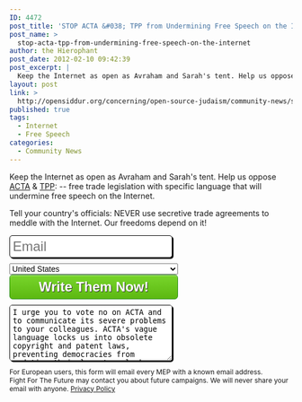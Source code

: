```yaml
---
ID: 4472
post_title: 'STOP ACTA &#038; TPP from Undermining Free Speech on the Internet'
post_name: >
  stop-acta-tpp-from-undermining-free-speech-on-the-internet
author: the Hierophant
post_date: 2012-02-10 09:42:39
post_excerpt: |
  Keep the Internet as open as Avraham and Sarah's tent. Help us oppose <a href="http://www.stopacta.info/about">ACTA</a> & <a href="http://en.wikipedia.org/wiki/Trans-Pacific_Strategic_Economic_Partnership">TPP</a>:</strong> -- free trade legislation with specific language that will undermine free speech on the Internet.
layout: post
link: >
  http://opensiddur.org/concerning/open-source-judaism/community-news/stop-acta-tpp-from-undermining-free-speech-on-the-internet/
published: true
tags:
  - Internet
  - Free Speech
categories:
  - Community News
---
```

Keep the Internet as open as Avraham and Sarah's tent. Help us oppose <a href="http://www.stopacta.info">ACTA</a> & <a href="http://en.wikipedia.org/wiki/Trans-Pacific_Strategic_Economic_Partnership">TPP</a>:</strong> -- free trade legislation with specific language that will undermine free speech on the Internet.

<form action='http://act.fightforthefuture.org/page/s/acta-letters' method='post' id='write-letter'>				<style>				select {width: 300px; font-size: 14px;}				button {				-moz-box-shadow:inset 0px 1px 0px 0px #caefab;				-webkit-box-shadow:inset 0px 1px 0px 0px #caefab;				box-shadow:inset 0px 1px 0px 0px #caefab;				background:-webkit-gradient( linear, left top, left bottom, color-stop(0.05, #77d42a), color-stop(1, #5cb811) );				background:-moz-linear-gradient( center top, #77d42a 5%, #5cb811 100% );				filter:progid:DXImageTransform.Microsoft.gradient(startColorstr='#77d42a', endColorstr='#5cb811');				background-color:#77d42a;				-moz-border-radius:6px;				-webkit-border-radius:6px;				border-radius:6px;				border:1px solid #268a16;				display:inline-block;				color:#ffffff;				font-family:arial;				font-size:24px;				font-weight:bold;				padding:7px 5px 7px 5px;				text-decoration:none;				text-shadow:1px 1px 0px #333;				display: block;				clear: both;				margin-bottom: 10px;				width: 300px;				cursor: pointer;				}				button:hover {				background:-webkit-gradient( linear, left top, left bottom, color-stop(0.05, #5cb811), color-stop(1, #77d42a) );				background:-moz-linear-gradient( center top, #5cb811 5%, #77d42a 100% );				filter:progid:DXImageTransform.Microsoft.gradient(startColorstr='#5cb811', endColorstr='#77d42a');				background-color:#5cb811;				}				button:active {				position:relative;				top:1px;				}				input {				width: 290px;				padding: 5px;				border: 1px solid #000;				font-size: 24px;				border-radius: 5px;				-webkit-border-radius: 5px;				-moz-border-radius: 5px;				height: 40px;				box-shadow: #000 2px 2px;				display: block;				margin: 0 10px 10px 0;				}				textarea {				display: block;				background: white; border: 1px solid #666;				padding: 5px;				border: 1px solid #000;				border-radius: 5px;				-webkit-border-radius: 5px;				-moz-border-radius: 5px;				width: 290px;				height: 100px;				box-shadow: #000 2px 2px;				display: block;				margin: 0 10px 10px 0;'				}				select {					-moz-border-radius: 5px 5px 5px 5px;					    background: none repeat scroll 0 0 white;					    border: 1px solid #000000;				            display: block;					    margin: 1px 20px 10px 0;					    padding: 15px 5px;				}				</style>				<p></strong>Tell your country's officials: NEVER use secretive trade agreements to meddle with the Internet. Our freedoms depend on it!</p>				<input type='email' class='text' size='48' id='email' name='email' placeholder='Email'>					<select  id='country' name='country'><option value=''></option><option value='AF'>Afghanistan</option><option value='AL'>Albania</option><option value='DZ'>Algeria</option><option value='AS'>American Samoa</option><option value='AD'>Andorra</option><option value='AO'>Angola</option><option value='AI'>Anguilla</option><option value='AG'>Antigua and Barbuda</option><option value='AR'>Argentina</option><option value='AM'>Armenia</option><option value='AW'>Aruba</option><option value='AU'>Australia</option><option value='AT'>Austria</option><option value='AZ'>Azerbaijan</option><option value='BS'>Bahamas</option><option value='BH'>Bahrain</option><option value='BD'>Bangladesh</option><option value='BB'>Barbados</option><option value='BY'>Belarus</option><option value='BE'>Belgium</option><option value='BZ'>Belize</option><option value='BJ'>Benin</option><option value='BM'>Bermuda</option><option value='BT'>Bhutan</option><option value='BO'>Bolivia</option><option value='BA'>Bosnia and Herzegovina</option><option value='BW'>Botswana</option><option value='BR'>Brazil</option><option value='VG'>British Virgin Islands</option><option value='IO'>British Indian Ocean Territory</option><option value='BN'>Brunei</option><option value='BG'>Bulgaria</option><option value='BF'>Burkina Faso</option><option value='BI'>Burundi</option><option value='KH'>Cambodia</option><option value='CM'>Cameroon</option><option value='CA'>Canada</option><option value='CV'>Cape Verde</option><option value='KY'>Cayman Islands</option><option value='CF'>Central African Republic</option><option value='TD'>Chad</option><option value='CL'>Chile</option><option value='CN'>China</option><option value='CX'>Christmas Island</option><option value='CO'>Colombia</option><option value='KM'>Comoros Islands</option><option value='CD'>Congo, Democratic Republic of the</option><option value='CG'>Congo, Republic of the</option><option value='CK'>Cook Islands</option><option value='CR'>Costa Rica</option><option value='CI'>Cote D'ivoire</option><option value='HR'>Croatia</option><option value='CU'>Cuba</option><option value='CY'>Cyprus</option><option value='CZ'>Czech Republic</option><option value='DK'>Denmark</option><option value='DJ'>Djibouti</option><option value='DM'>Dominica</option><option value='DO'>Dominican Republic</option><option value='TP'>East Timor</option><option value='EC'>Ecuador</option><option value='EG'>Egypt</option><option value='SV'>El Salvador</option><option value='GQ'>Equatorial Guinea</option><option value='ER'>Eritrea</option><option value='EE'>Estonia</option><option value='ET'>Ethiopia</option><option value='FK'>Falkland Islands (Malvinas)</option><option value='FO'>Faroe Islands</option><option value='FJ'>Fiji</option><option value='FI'>Finland</option><option value='FR'>France</option><option value='GF'>French Guiana</option><option value='PF'>French Polynesia</option><option value='TF'>French Southern Territories</option><option value='GA'>Gabon</option><option value='GM'>Gambia</option><option value='GE'>Georgia</option><option value='DE'>Germany</option><option value='GH'>Ghana</option><option value='GI'>Gibraltar</option><option value='GR'>Greece</option><option value='GL'>Greenland</option><option value='GD'>Grenada</option><option value='GP'>Guadeloupe</option><option value='GU'>Guam</option><option value='GT'>Guatemala</option><option value='GN'>Guinea</option><option value='GW'>Guinea-Bissau</option><option value='GY'>Guyana</option><option value='HT'>Haiti</option><option value='VA'>Holy See (Vatican City State)</option><option value='HN'>Honduras</option><option value='HK'>Hong Kong</option><option value='HU'>Hungary</option><option value='IS'>Iceland</option><option value='IN'>India</option><option value='ID'>Indonesia</option><option value='IR'>Iran</option><option value='IQ'>Iraq</option><option value='IE'>Ireland</option><option value='IL'>Israel</option><option value='IT'>Italy</option><option value='JM'>Jamaica</option><option value='JP'>Japan</option><option value='JO'>Jordan</option><option value='KZ'>Kazakhstan</option><option value='KE'>Kenya</option><option value='KI'>Kiribati</option><option value='KR'>South Korea</option><option value='XK'>Kosovo</option><option value='KW'>Kuwait</option><option value='KG'>Kyrgyzstan</option><option value='LA'>Laos</option><option value='LV'>Latvia</option><option value='LB'>Lebanon</option><option value='LS'>Lesotho</option><option value='LR'>Liberia</option><option value='LI'>Liechtenstein</option><option value='LT'>Lithuania</option><option value='LU'>Luxembourg</option><option value='MO'>Macau</option><option value='MK'>Macedonia</option><option value='MG'>Madagascar</option><option value='MW'>Malawi</option><option value='MY'>Malaysia</option><option value='MV'>Maldives</option><option value='ML'>Mali</option><option value='MT'>Malta</option><option value='MH'>Marshall Islands</option><option value='MQ'>Martinique</option><option value='MR'>Mauritania</option><option value='MU'>Mauritius</option><option value='YT'>Mayotte</option><option value='MX'>Mexico</option><option value='FM'>Micronesia</option><option value='MD'>Moldova, Republic of</option><option value='MC'>Monaco</option><option value='MN'>Mongolia</option><option value='ME'>Montenegro</option><option value='MS'>Montserrat</option><option value='MA'>Morocco</option><option value='MZ'>Mozambique</option><option value='MM'>Myanmar</option><option value='NA'>Namibia</option><option value='NR'>Nauru</option><option value='NP'>Nepal</option><option value='NL'>Netherlands</option><option value='AN'>Netherlands Antilles</option><option value='NC'>New Caledonia</option><option value='NZ'>New Zealand</option><option value='NI'>Nicaragua</option><option value='NE'>Niger</option><option value='NG'>Nigeria</option><option value='NU'>Niue</option><option value='NF'>Norfolk Island</option><option value='MP'>Northern Mariana Islands</option><option value='NO'>Norway</option><option value='OM'>Oman</option><option value='PK'>Pakistan</option><option value='PW'>Palau</option><option value='PA'>Panama</option><option value='PG'>Papua New Guinea</option><option value='PY'>Paraguay</option><option value='PE'>Peru</option><option value='PH'>Philippines</option><option value='PN'>Pitcairn Island</option><option value='PL'>Poland</option><option value='PT'>Portugal</option><option value='PR'>Puerto Rico</option><option value='QA'>Qatar</option><option value='RE'>Reunion</option><option value='RO'>Romania</option><option value='RU'>Russian Federation</option><option value='RW'>Rwanda</option><option value='KN'>Saint Kitts and Nevis</option><option value='LC'>Saint Lucia</option><option value='VC'>Saint Vincent and the Grenadines</option><option value='WS'>Samoa</option><option value='SM'>San Marino</option><option value='ST'>Sao Tome and Principe</option><option value='SA'>Saudi Arabia</option><option value='SN'>Senegal</option><option value='RS'>Serbia</option><option value='SC'>Seychelles</option><option value='SL'>Sierra Leone</option><option value='SG'>Singapore</option><option value='SK'>Slovakia</option><option value='SI'>Slovenia</option><option value='SB'>Solomon Islands</option><option value='SO'>Somalia</option><option value='ZA'>South Africa</option><option value='ES' selected='selected'>Spain</option><option value='LK'>Sri Lanka</option><option value='SH'>St. Helena</option><option value='PM'>St. Pierre and Miquelon</option><option value='SD'>Sudan</option><option value='SR'>Suriname</option><option value='SZ'>Swaziland</option><option value='SE'>Sweden</option><option value='CH'>Switzerland</option><option value='SY'>Syria</option><option value='TW'>Taiwan</option><option value='TJ'>Tajikistan</option><option value='TZ'>Tanzania</option><option value='TH'>Thailand</option><option value='TG'>Togo</option><option value='TK'>Tokelau</option><option value='TO'>Tonga</option><option value='TT'>Trinidad and Tobago</option><option value='TN'>Tunisia</option><option value='TR'>Turkey</option><option value='TM'>Turkmenistan</option><option value='TC'>Turks and Caicos Islands</option><option value='TV'>Tuvalu</option><option value='UG'>Uganda</option><option value='UA'>Ukraine</option><option value='AE'>United Arab Emirates</option><option value='GB'>United Kingdom</option><option value='US'  selected='selected'>United States</option><option value='UY'>Uruguay</option><option value='UZ'>Uzbekistan</option><option value='VU'>Vanuatu</option><option value='VE'>Venezuela</option><option value='VN'>Viet Nam</option><option value='VI'>Virgin Islands (U.S.)</option><option value='WF'>Wallis and Futuna Islands</option><option value='EH'>Western Sahara</option><option value='YE'>Yemen</option><option value='ZM'>Zambia</option><option value='ZW'>Zimbabwe</option></select>				<button type='submit' class='green'  ><span>Write Them Now!</span></button>				<textarea id='custom-316' name='custom-316'>I urge you to vote no on ACTA and to communicate its severe problems to your colleagues. ACTA's vague language locks us into obsolete copyright and patent laws, preventing democracies from updating their laws to unlock new economic and social opportunities.It criminalizes harmless remixes by ordinary users if they achieve 'a commercial scale' (art 2.14.1) which many amateur videos do on sites like Youtube. And it criminalizes legitimate websites by making them responsible for user behavior ('aiding and abetting' art 2.14.4).Worse, it permanently bypasses the democratic process by empowering the 'ACTA Committee' to 'propose amendments to [ACTA]' without your approval. (art 6.4) In other words, it's impossible to know what you're voting for.The global movement against the US law SOPA showed that internet freedom is a crucial issue which belongs in the legislative process of each country. You should view ACTA as an attempt by a handful of companies to circumvent the democratic process, and you should vote against it.Thank you. Please reply if you have any questions.				</textarea>	<p class='copywrong' style='font-size: 12px;'>For European users, this form will email every MEP with a known email address.<br />Fight For The Future may contact you about future campaigns. We will never share your email with anyone. <a href='http://fightforthefuture.org/privacy'>Privacy Policy</a></p></form>